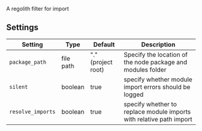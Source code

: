 A regolith filter for import

## Settings

| Setting           | Type      | Default            | Description                                                         |
| ----------------- | --------- | ------------------ | ------------------------------------------------------------------- |
| `package_path`    | file path | "." (project root) | Specify the location of the node package and modules folder         |
| `silent`          | boolean   | true               | specify whether module import errors should be logged               |
| `resolve_imports` | boolean   | true               | specify whether to replace module imports with relative path import |
